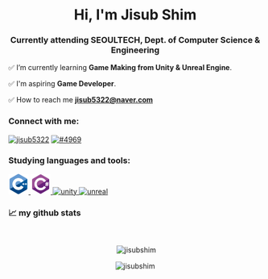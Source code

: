 <h1 align="center">Hi, I'm Jisub Shim</h1>
<h3 align="center">Currently attending SEOULTECH, Dept. of Computer Science & Engineering</h3>

✅ I’m currently learning **Game Making from Unity & Unreal Engine**.

✅ I'm aspiring **Game Developer**.

✅ How to reach me **jisub5322@naver.com**

<h3 align="left">Connect with me:</h3>
<p align="left">
<a href="https://instagram.com/jisub5322" target="blank"><img align="center" src="https://raw.githubusercontent.com/rahuldkjain/github-profile-readme-generator/master/src/images/icons/Social/instagram.svg" alt="jisub5322" height="30" width="40" /></a>
<a href="https://discord.gg/심지섭#4969" target="blank"><img align="center" src="https://raw.githubusercontent.com/rahuldkjain/github-profile-readme-generator/master/src/images/icons/Social/discord.svg" alt="#4969" height="30" width="40" /></a>
</p>

<h3 align="left">Studying languages and tools:</h3>
<p align="left"> <a href="https://www.w3schools.com/cpp/" target="_blank" rel="noreferrer"> <img src="https://raw.githubusercontent.com/devicons/devicon/master/icons/cplusplus/cplusplus-original.svg" alt="cplusplus" width="40" height="40"/> </a> <a href="https://www.w3schools.com/cs/" target="_blank" rel="noreferrer"> <img src="https://raw.githubusercontent.com/devicons/devicon/master/icons/csharp/csharp-original.svg" alt="csharp" width="40" height="40"/> </a> <a href="https://unity.com/" target="_blank" rel="noreferrer"> <img src="https://www.vectorlogo.zone/logos/unity3d/unity3d-icon.svg" alt="unity" width="40" height="40"/> </a> <a href="https://unrealengine.com/" target="_blank" rel="noreferrer"> <img src="https://raw.githubusercontent.com/kenangundogan/fontisto/036b7eca71aab1bef8e6a0518f7329f13ed62f6b/icons/svg/brand/unreal-engine.svg" alt="unreal" width="40" height="40"/> </a> </p>

<h3 align="left">📈 my github stats</h3>
<br />

<p  align="center">&nbsp;<img align="center" src="https://github-readme-stats.vercel.app/api?username=jisubshim&hide=stars&show_icons=true&theme=gotham&locale=en" alt="jisubshim" /></p>

<p  align="center"><img align="center" src="https://github-readme-streak-stats.herokuapp.com/?user=jisubshim&theme=gotham" alt="jisubshim" /></p>
